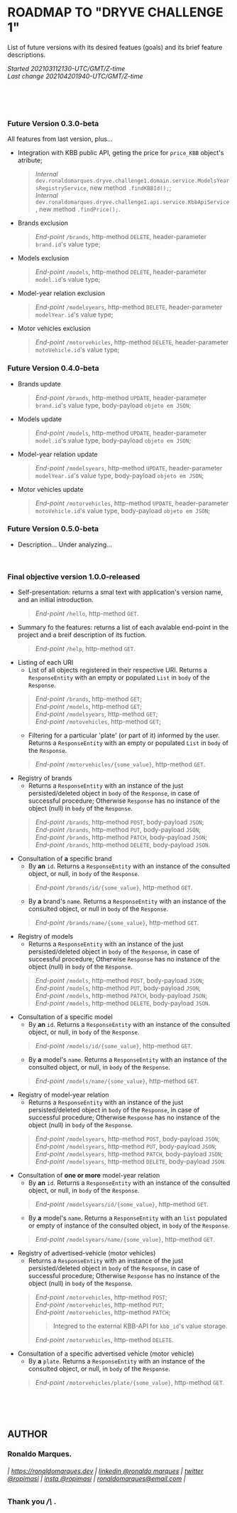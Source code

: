 # ROADMAP TO "DRYVE CHALLENGE 1"
List of future versions with its desired featues (goals) and its brief feature descriptions.  
  
*Started 202103112130-UTC/GMT/Z-time*  
*Last change 202104201940-UTC/GMT/Z-time*  
  
&nbsp;  
&nbsp;  
&nbsp;
  
<a name="0.3.0-beta"></a>
### Future Version 0.3.0-beta
All features from last version, plus...  
+ Integration with KBB public API, geting the price for `price_KBB` object's atribute;
  > *Internal* `dev.ronaldomarques.dryve.challenge1.domain.service.ModelsYearsRegistryService`, new method `.findKBBId();`;  
  > *Internal* `dev.ronaldomarques.dryve.challenge1.api.service.KbbApiService`, new method `.findPrice();`.  
+ Brands exclusion
  > *End-point* `/brands`, http-method `DELETE`, header-parameter `brand.id`'s value type;  
+ Models exclusion
  > *End-point* `/models`, http-method `DELETE`, header-parameter `model.id`'s value type;  
+ Model-year relation exclusion
  > *End-point* `/modelsyears`, http-method `DELETE`, header-parameter `modelYear.id`'s value type;  
+ Motor vehicles exclusion
  > *End-point* `/motorvehicles`, http-method `DELETE`, header-parameter `motoVehicle.id`'s value type; 
&nbsp;  
  
<a name="0.4.0-beta"></a>
### Future Version 0.4.0-beta
+ Brands update
  > *End-point* `/brands`, http-method `UPDATE`, header-parameter `brand.id`'s value type, body-payload `objeto em JSON`;  
+ Models update
  > *End-point* `/models`, http-method `UPDATE`, header-parameter `model.id`'s value type, body-payload `objeto em JSON`;  
+ Model-year relation update
  > *End-point* `/modelsyears`, http-method `UPDATE`, header-parameter `modelYear.id`'s value type, body-payload `objeto em JSON`;  
+ Motor vehicles update
  > *End-point* `/motorvehicles`, http-method `UPDATE`, header-parameter `motoVehicle.id`'s value type, body-payload `objeto em JSON`; 
&nbsp;  
  
<a name="0.5.0-beta"></a>
### Future Version 0.5.0-beta
+ Description... Under analyzing...   
  
&nbsp;  
  
### Final objective version 1.0.0-released
+ Self-presentation: returns a smal text with application's version name, and an initial introduction.
  > *End-point* `/hello`, http-method `GET`.  
+ Summary fo the features: returns a list of each avalable end-point in the project and a breif description of its fuction.
  > *End-point* `/help`, http-method `GET`.  
+ Listing of each URI
  - List of all objects registered in their respective URI. Returns a `ResponseEntity` with an empty or populated `List` in `body` of the `Response`.
  > *End-point* `/brands`, http-method `GET`;  
  > *End-point* `/models`, http-method `GET`;  
  > *End-point* `/modelsyears`, http-method `GET`;  
  > *End-point* `/motovehicles`, http-method `GET`;  
  - Filtering for a particular 'plate' (or part of it) informed by the user. Returns a `ResponseEntity` with an empty or populated `List` in `body` of the `Response`.
  > *End-point* `/motorvehicles/{some_value}`, http-method `GET`.  
+ Registry of brands
  - Returns a `ResponseEntity` with an instance of the just persisted/deleted object in `body` of the `Response`, in case of successful procedure; Otherwise `Response` has no instance of the object (null) in `body` of the `Response`.
  > *End-point* `/brands`, http-method `POST`, body-payload `JSON`;  
  > *End-point* `/brands`, http-method `PUT`, body-payload `JSON`;  
  > *End-point* `/brands`, http-method `PATCH`, body-payload `JSON`;  
  > *End-point* `/brands`, http-method `DELETE`, body-payload `JSON`.  
+ Consultation of **a** specific brand
  - By **an** `id`. Returns a `ResponseEntity` with an instance of the consulted object, or null, in `body` of the `Response`.
  > *End-point* `/brands/id/{some_value}`, http-method `GET`.  
  - By **a** brand's `name`. Returns a `ResponseEntity` with an instance of the consulted object, or null in `body` of the `Response`.
  > *End-point* `/brands/name/{some_value}`, http-method `GET`.  
+ Registry of models
  - Returns a `ResponseEntity` with an instance of the just persisted/deleted object in `body` of the `Response`, in case of successful procedure; Otherwise `Response` has no instance of the object (null) in `body` of the `Response`.
  > *End-point* `/models`, http-method `POST`, body-payload `JSON`;  
  > *End-point* `/models`, http-method `PUT`, body-payload `JSON`;  
  > *End-point* `/models`, http-method `PATCH`, body-payload `JSON`;  
  > *End-point* `/models`, http-method `DELETE`, body-payload `JSON`.  
+ Consultation of a specific model
  - By **an** `id`. Returns a `ResponseEntity` with an instance of the consulted object, or null, in `body` of the `Response`.
  > *End-point* `/models/id/{some_value}`, http-method `GET`.  
  - By **a** model's `name`. Returns a `ResponseEntity` with an instance of the consulted object, or null, in `body` of the `Response`.
  > *End-point* `/models/name/{some_value}`, http-method `GET`.  
+ Registry of model-year relation
  - Returns a `ResponseEntity` with an instance of the just persisted/deleted object in `body` of the `Response`, in case of successful procedure; Otherwise `Response` has no instance of the object (null) in `body` of the `Response`.
  > *End-point* `/modelsyears`, http-method `POST`, body-payload `JSON`;  
  > *End-point* `/modelsyears`, http-method `PUT`, body-payload `JSON`;  
  > *End-point* `/modelsyears`, http-method `PATCH`, body-payload `JSON`;  
  > *End-point* `/modelsyears`, http-method `DELETE`, body-payload `JSON`.  
+ Consultation of **one or more** model-year relation
  - By **an** `id`. Returns a `ResponseEntity` with an instance of the consulted object, or null, in `body` of the `Response`.
  > *End-point* `/modelsyears/id/{some_value}`, http-method `GET`.  
  - By **a** model's `name`. Returns a `ResponseEntity` with an `list` populated or empty of instance of the consulted object, in `body` of the `Response`.
  > *End-point* `/modelsyears/name/{some_value}`, http-method `GET`.  
+ Registry of advertised-vehicle (motor vehicles)
  - Returns a `ResponseEntity` with an instance of the just persisted/deleted object in `body` of the `Response`, in case of successful procedure; Otherwise `Response` has no instance of the object (null) in `body` of the `Response`.
  > *End-point* `/motorvehicles`, http-method `POST`;  
  > *End-point* `/motorvehicles`, http-method `PUT`;  
  > *End-point* `/motorvehicles`, http-method `PATCH`;  
  >> Integred to the external KBB-API for `kbb_id`'s value storage.  
  >  
  > *End-point* `/motorvehicles`, http-method `DELETE`.  
  >    
+ Consultation of a specific advertised vehicle (motor vehicle)
  - By **a** `plate`. Returns a `ResponseEntity` with an instance of the consulted object, or null, in `body` of the `Response`.
  > *End-point* `/motorvehicles/plate/{some_value}`, http-method `GET`. 
  
&nbsp;  
&nbsp;  
&nbsp;  
  
<a name="author"></a>
## AUTHOR
### Ronaldo Marques.
###### | https://ronaldomarques.dev | [linkedin @ronaldo marques](https://linkedin.com/in/ropimasi/) | [twitter @ropimasi](https://twitter.com/ropimasi/) | [insta @ropimasi](https://instagram.com/ropimasi/) | ronaldomarques@email.com |
### Thank you _/\\_ .  
&nbsp;  
  
  
